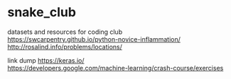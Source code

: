 # snake_club
datasets and resources for coding club  
https://swcarpentry.github.io/python-novice-inflammation/   
http://rosalind.info/problems/locations/   

link dump
https://keras.io/   
https://developers.google.com/machine-learning/crash-course/exercises   
